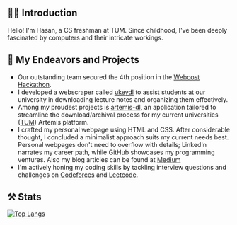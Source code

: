 ## 🙌🏻 Introduction
Hello! I'm Hasan, a CS freshman at TUM. Since childhood, I've been deeply fascinated by computers and their intricate workings.

## 🔭 My Endeavors and Projects

- Our outstanding team secured the 4th position in the [Weboost Hackathon](https://github.com/hruzgar/weboost2022).
- I developed a webscraper called [ukeydl](https://github.com/hruzgar/ukey-downloader) to assist students at our university in downloading lecture notes and organizing them effectively.
- Among my proudest projects is [artemis-dl](https://github.com/hruzgar/artemis-dl), an application tailored to streamline the download/archival process for my current universities ([TUM](https://tum.de)) Artemis platform.
- I crafted my personal webpage using HTML and CSS. After considerable thought, I concluded a minimalist approach suits my current needs best. Personal webpages don't need to overflow with details; LinkedIn narrates my career path, while GitHub showcases my programming ventures. Also my blog articles can be found at [Medium](https://medium.com/@hruzgar)
- I'm actively honing my coding skills by tackling interview questions and challenges on [Codeforces](https://codeforces.com/) and [Leetcode](https://leetcode.com/).


## ⚒️ Stats
[![Top Langs](https://github-readme-stats.vercel.app/api/top-langs/?username=hruzgar&layout=compact)](https://github.com/hruzgar/github-readme-stats)

